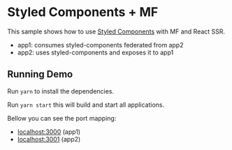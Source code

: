 # Styled Components + MF

This sample shows how to use [Styled Components](https://www.styled-components.com/) with MF and React SSR.

- app1: consumes styled-components federated from app2
- app2: uses styled-components and exposes it to app1

## Running Demo

Run `yarn` to install the dependencies.

Run `yarn start` this will build and start all applications.

Bellow you can see the port mapping:

- [localhost:3000](http://localhost:3000/) (app1)
- [localhost:3001](http://localhost:3001/) (app2)
